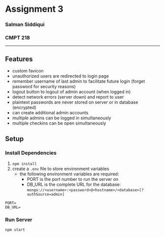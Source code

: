 
# Assignment 3
### Salman Siddiqui
### CMPT 218

---

## Features
- custom favicon
- unauthorized users are redirected to login page
- remember username of last admin to facilitate future login (forget password for security reasons)
- logout button to logout of admin account (when logged in)
- detect network errors (server down) and report to user
- plaintext passwords are never stored on server or in database (encrypted)
- can create additional admin accounts
- multiple admins can be logged in simultaneously
- multiple checkins can be open simultaneously

## Setup

### Install Dependencies
1. `npm install`
2. create a `.env` file to store environment variables
	- the following environment variables are required:
		- PORT is the port number to run the server on
		- DB_URL is the complete URL for the database: `mongo://<username>:<password>@<hostname>/<database>[?authSource=admin]`
```
PORT=
DB_URL=
```

### Run Server
`npm start`


